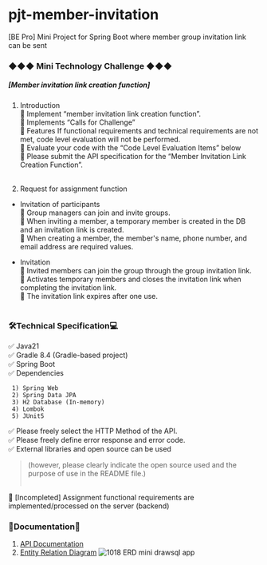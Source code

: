# pjt-member-invitation
[BE Pro] Mini Project for Spring Boot where member group invitation link can be sent

### ◆◆◆ Mini Technology Challenge ◆◆◆
##### [Member invitation link creation function]
1. Introduction<br>
🔷 Implement “member invitation link creation function”.<br>
🔷 Implements “Calls for Challenge”<br>
🔷 Features If functional requirements and technical requirements are not met, code level evaluation will not be performed.<br>
🔷 Evaluate your code with the “Code Level Evaluation Items” below<br>
🔷 Please submit the API specification for the “Member Invitation Link Creation Function”.<br><br>

2. Request for assignment function<br>
* Invitation of participants<br>
🔷 Group managers can join and invite groups.<br>
🔷 When inviting a member, a temporary member is created in the DB and an invitation link is created.<br>
🔷 When creating a member, the member's name, phone number, and email address are required values.<br>

* Invitation<br>
🔷 Invited members can join the group through the group invitation link.<br>
🔷 Activates temporary members and closes the invitation link when completing the invitation link.<br>
🔷 The invitation link expires after one use.<br><br>

### 🛠Technical Specification💻
✅ Java21<br>
✅ Gradle 8.4 (Gradle-based project)<br>
✅ Spring Boot <br>
✅ Dependencies<br>
```
 1) Spring Web
 2) Spring Data JPA
 3) H2 Database (In-memory)
 4) Lombok
 5) JUnit5
```
✅ Please freely select the HTTP Method of the API.<br>
✅ Please freely define error response and error code.<br>
✅ External libraries and open source can be used 
> (however, please clearly indicate the open source used and the purpose of use in the README file.)<br><br>

🔶 \[Incompleted] Assignment functional requirements are implemented/processed on the server (backend)<br>

### 📗Documentation📘
1) [API Documentation](https://documenter.getpostman.com/view/20944788/2s9YR86EZn)
2) [Entity Relation Diagram](https://drawsql.app/teams/team-chanel/diagrams/be-pro-mini)
![1018  ERD  mini drawsql app](https://github.com/CHOCOCHANEL/pjt-member-invitation/assets/22478698/c2ee1466-2ab0-4e5d-8c5a-63001783441a)
